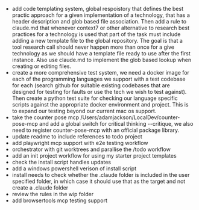- add code templating system, global respoistory that defines the best practic approach for a given implementation of a technology, that has a header description and glob based file association. Then add a rule to claude.md that whenever context7 or other alternative to research best practices for a technology is used that part of the task must include adding a new template file to the global repository. The goal is that a tool research call should never happen more than once for a give technology as we should have a template file ready to use after the first instance. Also use claude.md to implement the glob based lookup when creating or editing files.
- create a more comprehensive test system, we need a docker image for each of the programming languages we support with a test codebase for each (search github for suitable existing codebases that are designed for testing for faults or use the tech we wish to test against). Then create a python test suite for checking our language specific scripts against the appropriate docker environment and project. This is to expand our testing beyond our current mac os support.
- take the counter pose mcp /Users/adamjackson/LocalDev/counter-pose-mcp and add a global switch for critical thinking --critique, we also need to register counter-pose-mcp with an official package library.
- update readme to include references to todo project
- add playwright mcp support with e2e testing workflow
- orchestrator with git worktrees and parallise the /todo workflow
- add an init project workflow for using my starter project templates
- check the install script handles updates
- add a windows powershell verison of install script
- install needs to check whether the .claude folder is included in the user specified folder, in which case it should use that as the target and not create a .claude folder
- review the rules in the wip folder
- add browsertools mcp testing support
